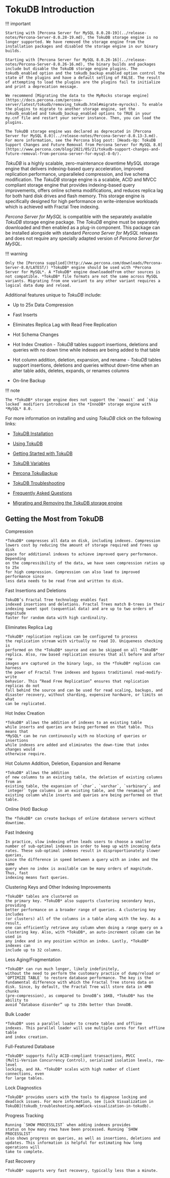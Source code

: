 # TokuDB Introduction

!!! important

    Starting with [Percona Server for MySQL 8.0.28-19](../release-notes/Percona-Server-8.0.28-19.md), the TokuDB storage engine is no longer supported. We have removed the storage engine from the installation packages and disabled the storage engine in our binary builds.

    Starting with [Percona Server for MySQL 8.0.26-16](../release-notes/Percona-Server-8.0.26-16.md), the binary builds and packages include but disable the TokuDB storage engine plugins. The tokudb_enabled option and the tokudb_backup_enabled option control the state of the plugins and have a default setting of FALSE. The result of attempting to load the plugins are the plugins fail to initialize and print a deprecation message.

    We recommend [Migrating the data to the MyRocks storage engine](https://docs.percona.com/percona-server/latest/tokudb/removing_tokudb.html#migrate-myrocks). To enable the plugins to migrate to another storage engine, set the tokudb_enabled and tokudb_backup_enabled options to TRUE in your my.cnf file and restart your server instance. Then, you can load the plugins.

    The TokuDB storage engine was declared as deprecated in [Percona Server for MySQL 8.0](../release-notes/Percona-Server-8.0.13-3.md). For more information, see the Percona blog post: [Heads-Up: TokuDB Support Changes and Future Removal from Percona Server for MySQL 8.0](https://www.percona.com/blog/2021/05/21/tokudb-support-changes-and-future-removal-from-percona-server-for-mysql-8-0/).

*TokuDB* is a highly scalable, zero-maintenance downtime MySQL storage engine
that delivers indexing-based query acceleration, improved replication
performance, unparalleled compression, and live schema modification. The
*TokuDB* storage engine is a scalable, ACID and MVCC compliant storage engine
that provides indexing-based query improvements, offers online schema
modifications, and reduces replica lag for both hard disk drives and flash
memory. This storage engine is specifically designed for high performance on
write-intensive workloads which is achieved with Fractal Tree indexing.

*Percona Server for MySQL* is compatible with the separately available *TokuDB* storage
engine package. The *TokuDB* engine must be separately downloaded and then
enabled as a plug-in component. This package can be installed alongside with
standard *Percona Server for MySQL* releases and does not require any specially adapted
version of *Percona Server for MySQL*.

!!! warning

    Only the [Percona supplied](http://www.percona.com/downloads/Percona-Server-8.0/LATEST/) *TokuDB* engine should be used with *Percona Server for MySQL*. A *TokuDB* engine downloadedfrom other sources is not compatible. *TokuDB* file formats are not the same across MySQL variants. Migrating from one variant to any other variant requires a logical data dump and reload.

Additional features unique to *TokuDB* include:

* Up to 25x Data Compression

* Fast Inserts

* Eliminates Replica Lag with Read Free Replication

* Hot Schema Changes

* Hot Index Creation - *TokuDB* tables support insertions, deletions and queries
with no down time while indexes are being added to that table

* Hot column addition, deletion, expansion, and rename - *TokuDB* tables support
insertions, deletions and queries without down-time when an alter table adds,
deletes, expands, or renames columns

* On-line Backup

!!! note

    The *TokuDB* storage engine does not support the `nowait` and `skip locked` modifiers introduced in the *InnoDB* storage engine with *MySQL* 8.0.

For more information on installing and using *TokuDB* click on the following
links:

* [TokuDB Installation](tokudb_intro.md)

* [Using TokuDB](using_tokudb.md)

* [Getting Started with TokuDB](tokudb_quickstart.md)

* [TokuDB Variables](tokudb_variables.md)

* [Percona TokuBackup](toku_backup.md)

* [TokuDB Troubleshooting](tokudb_troubleshooting.md)

* [Frequently Asked Questions](tokudb_faq.md)

* [Migrating and Removing the TokuDB storage engine](removing_tokudb.md)


## Getting the Most from TokuDB

Compression

    *TokuDB* compresses all data on disk, including indexes. Compression
    lowers cost by reducing the amount of storage required and frees up disk
    space for additional indexes to achieve improved query performance. Depending
    on the compressibility of the data, we have seen compression ratios up to 25x
    for high compression. Compression can also lead to improved performance since
    less data needs to be read from and written to disk.

Fast Insertions and Deletions

    TokuDB’s Fractal Tree technology enables fast
    indexed insertions and deletions. Fractal Trees match B-trees in their
    indexing sweet spot (sequential data) and are up to two orders of magnitude
    faster for random data with high cardinality.

Eliminates Replica Lag

    *TokuDB* replication replicas can be configured to process
    the replication stream with virtually no read IO. Uniqueness checking is
    performed on the *TokuDB* source and can be skipped on all *TokuDB*
    replica. Also, row based replication ensures that all before and after row
    images are captured in the binary logs, so the *TokuDB* replicas can harness
    the power of Fractal Tree indexes and bypass traditional read-modify-write
    behavior. This “Read Free Replication” ensures that replication replicas do not
    fall behind the source and can be used for read scaling, backups, and
    disaster recovery, without sharding, expensive hardware, or limits on what
    can be replicated.

Hot Index Creation

    *TokuDB* allows the addition of indexes to an existing table
    while inserts and queries are being performed on that table. This means that
    *MySQL* can be run continuously with no blocking of queries or insertions
    while indexes are added and eliminates the down-time that index changes would
    otherwise require.

Hot Column Addition, Deletion, Expansion and Rename

    *TokuDB* allows the addition
    of new columns to an existing table, the deletion of existing columns from an
    existing table, the expansion of `char`, `varchar`, `varbinary`, and
    `integer` type columns in an existing table, and the renaming of an
    existing column while inserts and queries are being performed on that table.

Online (Hot) Backup

    The *TokuDB* can create backups of online database servers without downtime.

Fast Indexing

    In practice, slow indexing often leads users to choose a smaller
    number of sub-optimal indexes in order to keep up with incoming data
    rates. These sub-optimal indexes result in disproportionately slower queries,
    since the difference in speed between a query with an index and the same
    query when no index is available can be many orders of magnitude. Thus, fast
    indexing means fast queries.

Clustering Keys and Other Indexing Improvements

    *TokuDB* tables are clustered on
    the primary key. *TokuDB* also supports clustering secondary keys, providing
    better performance on a broader range of queries. A clustering key includes
    (or clusters) all of the columns in a table along with the key. As a result,
    one can efficiently retrieve any column when doing a range query on a
    clustering key. Also, with *TokuDB*, an auto-increment column can be used in
    any index and in any position within an index. Lastly, *TokuDB* indexes can
    include up to 32 columns.

Less Aging/Fragmentation

    *TokuDB* can run much longer, likely indefinitely,
    without the need to perform the customary practice of dump/reload or
    `OPTIMIZE TABLE` to restore database performance. The key is the
    fundamental difference with which the Fractal Tree stores data on
    disk. Since, by default, the Fractal Tree will store data in 4MB chunks
    (pre-compression), as compared to InnoDB’s 16KB, *TokuDB* has the ability to
    avoid “database disorder” up to 250x better than InnoDB.

Bulk Loader

    *TokuDB* uses a parallel loader to create tables and offline
    indexes. This parallel loader will use multiple cores for fast offline table
    and index creation.

Full-Featured Database

    *TokuDB* supports fully ACID-compliant transactions, MVCC
    (Multi-Version Concurrency Control), serialized isolation levels, row-level
    locking, and XA. *TokuDB* scales with high number of client connections, even
    for large tables.

Lock Diagnostics

    *TokuDB* provides users with the tools to diagnose locking and
    deadlock issues. For more information, see [Lock Visualization in TokuDB](tokudb_troubleshooting.md#lock-visualization-in-tokudb).

Progress Tracking

    Running `SHOW PROCESSLIST` when adding indexes provides
    status on how many rows have been processed. Running `SHOW PROCESSLIST`
    also shows progress on queries, as well as insertions, deletions and
    updates. This information is helpful for estimating how long operations will
    take to complete.

Fast Recovery

    *TokuDB* supports very fast recovery, typically less than a minute.

